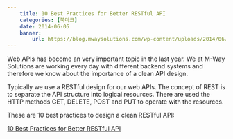 ```yaml
---
    title: 10 Best Practices for Better RESTful API
    categories: [북마크]
    date: 2014-06-05
    banner:
        url: https://blog.mwaysolutions.com/wp-content/uploads/2014/06/20140602_restful_api_checklist_img.jpg
---
```


Web APIs has become an very important topic in the last year. We at M-Way Solutions are working every day with different backend systems and therefore we know about the importance of a clean API design.


Typically we use a RESTful design for our web APIs. The concept of REST is to separate the API structure into logical resources. There are used the HTTP methods GET, DELETE, POST and PUT to operate with the resources.

These are 10 best practices to design a clean RESTful API:

[10 Best Practices for Better RESTful API](https://blog.mwaysolutions.com/2014/06/05/10-best-practices-for-better-restful-api/)